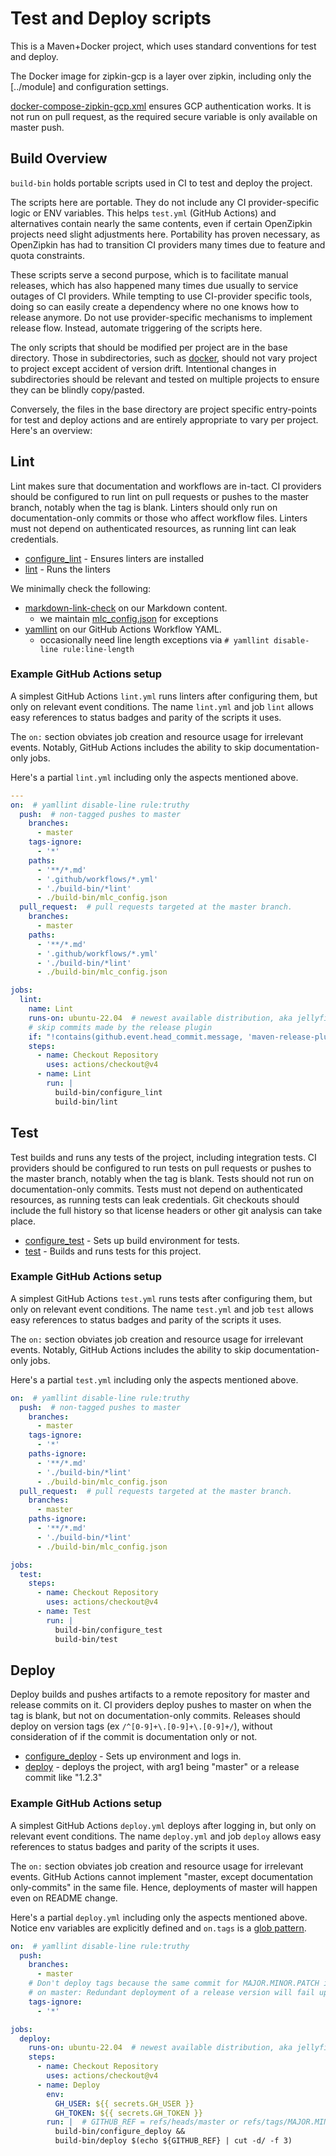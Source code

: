 # Test and Deploy scripts

This is a Maven+Docker project, which uses standard conventions for test and deploy.

The Docker image for zipkin-gcp is a layer over zipkin, including only the [../module] and
configuration settings.

[docker-compose-zipkin-gcp.xml](docker-compose-zipkin-gcp.yml) ensures GCP authentication works.
It is not run on pull request, as the required secure variable is only available on master push.

## Build Overview
`build-bin` holds portable scripts used in CI to test and deploy the project.

The scripts here are portable. They do not include any CI provider-specific logic or ENV variables.
This helps `test.yml` (GitHub Actions) and alternatives contain nearly the same contents, even if
certain OpenZipkin projects need slight adjustments here. Portability has proven necessary, as
OpenZipkin has had to transition CI providers many times due to feature and quota constraints.

These scripts serve a second purpose, which is to facilitate manual releases, which has also
happened many times due usually to service outages of CI providers. While tempting to use
CI-provider specific tools, doing so can easily create a dependency where no one knows how to
release anymore. Do not use provider-specific mechanisms to implement release flow. Instead,
automate triggering of the scripts here.

The only scripts that should be modified per project are in the base directory. Those in
subdirectories, such as [docker](docker), should not vary project to project except accident of
version drift. Intentional changes in subdirectories should be relevant and tested on multiple
projects to ensure they can be blindly copy/pasted.

Conversely, the files in the base directory are project specific entry-points for test and deploy
actions and are entirely appropriate to vary per project. Here's an overview:

## Lint

Lint makes sure that documentation and workflows are in-tact. CI providers should be configured to
run lint on pull requests or pushes to the master branch, notably when the tag is blank. Linters
should only run on documentation-only commits or those who affect workflow files. Linters must not
depend on authenticated resources, as running lint can leak credentials.

* [configure_lint](configure_lint) - Ensures linters are installed
* [lint](lint) - Runs the linters

We minimally check the following:

* [markdown-link-check](https://github.com/tcort/markdown-link-check) on our Markdown content.
    * we maintain [mlc_config.json](mlc_config.json) for exceptions
* [yamllint](https://github.com/adrienverge/yamllint) on our GitHub Actions Workflow YAML.
    * occasionally need line length exceptions via `# yamllint disable-line rule:line-length`

### Example GitHub Actions setup

A simplest GitHub Actions `lint.yml` runs linters after configuring them, but only on relevant event
conditions. The name `lint.yml` and job `lint` allows easy references to status badges and parity of
the scripts it uses.

The `on:` section obviates job creation and resource usage for irrelevant events. Notably, GitHub
Actions includes the ability to skip documentation-only jobs.

Here's a partial `lint.yml` including only the aspects mentioned above.
```yaml
---
on:  # yamllint disable-line rule:truthy
  push:  # non-tagged pushes to master
    branches:
      - master
    tags-ignore:
      - '*'
    paths:
      - '**/*.md'
      - '.github/workflows/*.yml'
      - './build-bin/*lint'
      - ./build-bin/mlc_config.json
  pull_request:  # pull requests targeted at the master branch.
    branches:
      - master
    paths:
      - '**/*.md'
      - '.github/workflows/*.yml'
      - './build-bin/*lint'
      - ./build-bin/mlc_config.json

jobs:
  lint:
    name: Lint
    runs-on: ubuntu-22.04  # newest available distribution, aka jellyfish
    # skip commits made by the release plugin
    if: "!contains(github.event.head_commit.message, 'maven-release-plugin')"
    steps:
      - name: Checkout Repository
        uses: actions/checkout@v4
      - name: Lint
        run: |
          build-bin/configure_lint
          build-bin/lint
```

## Test

Test builds and runs any tests of the project, including integration tests. CI providers should be
configured to run tests on pull requests or pushes to the master branch, notably when the tag is
blank. Tests should not run on documentation-only commits. Tests must not depend on authenticated
resources, as running tests can leak credentials. Git checkouts should include the full history so
that license headers or other git analysis can take place.

* [configure_test](configure_test) - Sets up build environment for tests.
* [test](test) - Builds and runs tests for this project.

### Example GitHub Actions setup

A simplest GitHub Actions `test.yml` runs tests after configuring them, but only on relevant event
conditions. The name `test.yml` and job `test` allows easy references to status badges and parity of
the scripts it uses.

The `on:` section obviates job creation and resource usage for irrelevant events. Notably, GitHub
Actions includes the ability to skip documentation-only jobs.

Here's a partial `test.yml` including only the aspects mentioned above.
```yaml
on:  # yamllint disable-line rule:truthy
  push:  # non-tagged pushes to master
    branches:
      - master
    tags-ignore:
      - '*'
    paths-ignore:
      - '**/*.md'
      - './build-bin/*lint'
      - ./build-bin/mlc_config.json
  pull_request:  # pull requests targeted at the master branch.
    branches:
      - master
    paths-ignore:
      - '**/*.md'
      - './build-bin/*lint'
      - ./build-bin/mlc_config.json

jobs:
  test:
    steps:
      - name: Checkout Repository
        uses: actions/checkout@v4
      - name: Test
        run: |
          build-bin/configure_test
          build-bin/test
```

## Deploy

Deploy builds and pushes artifacts to a remote repository for master and release commits on it. CI
providers deploy pushes to master on when the tag is blank, but not on documentation-only commits.
Releases should deploy on version tags (ex `/^[0-9]+\.[0-9]+\.[0-9]+/`), without consideration of if
the commit is documentation only or not.

* [configure_deploy](configure_deploy) - Sets up environment and logs in.
* [deploy](deploy) - deploys the project, with arg1 being "master" or a release commit like "1.2.3"

### Example GitHub Actions setup

A simplest GitHub Actions `deploy.yml` deploys after logging in, but only on relevant event
conditions. The name `deploy.yml` and job `deploy` allows easy references to status badges and
parity of the scripts it uses.

The `on:` section obviates job creation and resource usage for irrelevant events. GitHub Actions
cannot implement "master, except documentation only-commits" in the same file. Hence, deployments of
master will happen even on README change.

Here's a partial `deploy.yml` including only the aspects mentioned above. Notice env variables are
explicitly defined and `on.tags` is a [glob pattern](https://docs.github.com/en/free-pro-team@latest/actions/reference/workflow-syntax-for-github-actions#filter-pattern-cheat-sheet).

```yaml
on:  # yamllint disable-line rule:truthy
  push:
    branches:
      - master
    # Don't deploy tags because the same commit for MAJOR.MINOR.PATCH is also
    # on master: Redundant deployment of a release version will fail uploading.
    tags-ignore:
      - '*'

jobs:
  deploy:
    runs-on: ubuntu-22.04  # newest available distribution, aka jellyfish
    steps:
      - name: Checkout Repository
        uses: actions/checkout@v4
      - name: Deploy
        env:
          GH_USER: ${{ secrets.GH_USER }}
          GH_TOKEN: ${{ secrets.GH_TOKEN }}
        run: |  # GITHUB_REF = refs/heads/master or refs/tags/MAJOR.MINOR.PATCH
          build-bin/configure_deploy &&
          build-bin/deploy $(echo ${GITHUB_REF} | cut -d/ -f 3)
```

